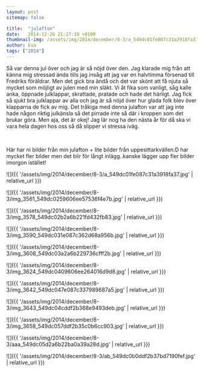 ```yaml
---
layout: post
sitemap: false

title:  "julafton"
date:   2014-12-26 21:27:18 +0100
thumbnail-img: /assets/img/2014/december/8-3/a_549dc01fe087c31a3918fa37.jpg
author: Eva
tags: ["2014"]
---
```


Så var denna jul över och jag är så nöjd över den. Jag klarade mig från att känna mig stressad ända tills jag insåg att jag var en halvtimma försenad till Fredriks föräldrar. Men det gick bra ändå och det var skönt att få njuta så mycket som möjligt av julen med min släkt. Vi åt fika som vanligt, såg kalle anka, öppnade julklappar, skrattade, pratade och hade det härligt. Jag fick så sjukt bra julklappar av alla och jag är så nöjd över hur glada folk blev över klapparna de fick av mig. Det tråkiga med denna julafton var att jag inte hade någon riktig julkänsla så det pirrade inte så där i kroppen som det brukar göra. Men aja, det är okej! Jag lär nog ha den nästa år för då ska vi vara hela dagen hos oss så då slipper vi stressa iväg. 




 




Här har ni bilder från min julafton + lite bilder från uppesittarkvällen:D har mycket fler bilder men det blir för långt inlägg..kanske lägger upp fler bilder imorgon istället!

![]({{ '/assets/img/2014/december/8-3/a_549dc01fe087c31a3918fa37.jpg'  | relative_url }})

![]({{ '/assets/img/2014/december/8-3/img_3561_549dc0259606ee57536f4e7b.jpg'  | relative_url }})

![]({{ '/assets/img/2014/december/8-3/img_3578_549dc02b2a6b221fd432fb83.jpg'  | relative_url }})

![]({{ '/assets/img/2014/december/8-3/img_3590_549dc031e087c362d68a956b.jpg'  | relative_url }})

![]({{ '/assets/img/2014/december/8-3/img_3608_549dc03a2a6b229736cfff2b.jpg'  | relative_url }})

![]({{ '/assets/img/2014/december/8-3/img_3624_549dc0409606ee264016d9d8.jpg'  | relative_url }})

![]({{ '/assets/img/2014/december/8-3/img_3642_549dc047e087c337989687a5.jpg'  | relative_url }})

![]({{ '/assets/img/2014/december/8-3/img_3643_549dc04cddf2b368e9493deb.jpg'  | relative_url }})

![]({{ '/assets/img/2014/december/8-3/img_3658_549dc057ddf2b35c0b6cc903.jpg'  | relative_url }})

![]({{ '/assets/img/2014/december/8-3/aaa_549dc05d2a6b22ba0a39a28d.jpg'  | relative_url }})

![]({{ '/assets/img/2014/december/8-3/ab_549dc0b0ddf2b37bd7190fef.jpg'  | relative_url }})


